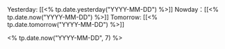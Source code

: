Yesterday: [[<% tp.date.yesterday("YYYY-MM-DD") %>]]
Nowday：[[<% tp.date.now("YYYY-MM-DD") %>]]
Tomorrow: [[<% tp.date.tomorrow("YYYY-MM-DD") %>]]


<% tp.date.now("YYYY-MM-DD", 7) %>